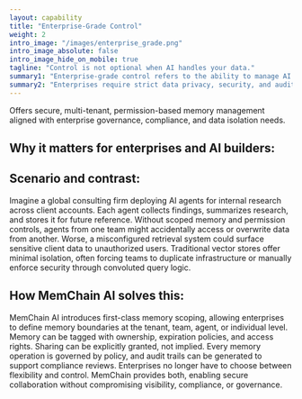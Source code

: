 ```yaml
---
layout: capability
title: "Enterprise-Grade Control"
weight: 2
intro_image: "/images/enterprise_grade.png"
intro_image_absolute: false
intro_image_hide_on_mobile: true
tagline: "Control is not optional when AI handles your data."
summary1: "Enterprise-grade control refers to the ability to manage AI memory infrastructure with precision, security, and governance at scale. This includes defining who can access what memory, how long it lives, which agents or teams can share it, and under what conditions. It means having full visibility, auditability, and policy enforcement across all layers of memory interaction. In the enterprise world, uncontrolled data movement and ambiguous access can lead to compliance violations, security risks, and operational chaos. MemChain AI is built to give organizations complete control over memory access, lifecycle, scope, and sharing boundaries."
summary2: "Enterprises require strict data privacy, security, and audit controls to safely run AI on sensitive or regulated information. Without clear policies on data ownership, retention, and access, AI becomes a liability instead of an asset."
---
```


<span class="lead">Offers secure, multi-tenant, permission-based memory management aligned with enterprise governance, compliance, and data isolation needs.</span>

## Why it matters for enterprises and AI builders:

## Scenario and contrast:
<p class="lead">
Imagine a global consulting firm deploying AI agents for internal research across client accounts. Each agent collects findings, summarizes research, and stores it for future reference. Without scoped memory and permission controls, agents from one team might accidentally access or overwrite data from another. Worse, a misconfigured retrieval system could surface sensitive client data to unauthorized users. Traditional vector stores offer minimal isolation, often forcing teams to duplicate infrastructure or manually enforce security through convoluted query logic.
</p>

## How MemChain AI solves this:
<p class="lead">
MemChain AI introduces first-class memory scoping, allowing enterprises to define memory boundaries at the tenant, team, agent, or individual level. Memory can be tagged with ownership, expiration policies, and access rights. Sharing can be explicitly granted, not implied. Every memory operation is governed by policy, and audit trails can be generated to support compliance reviews. Enterprises no longer have to choose between flexibility and control. MemChain provides both, enabling secure collaboration without compromising visibility, compliance, or governance.
</p>